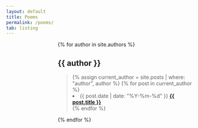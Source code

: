 ```yaml
---
layout: default
title: Poems
permalink: /poems/
tab: listing
---
```


<div style="margin-left: 10em">
{% for author in site.authors %}
	<h2>{{ author }}</h2>
	<blockquote>
		{% assign current_author = site.posts | where: "author", author %}
		{% for post in current_author %}
    		<li>
      			<time datetime="{{ post.date | date_to_xmlschema }}">{{ post.date | date: "%Y-%m-%d" }}</time>
      			<a href="{{ post.url | relative_url }}"><b>{{ post.title }}</b></a>
    		</li>
		{% endfor %}
	</blockquote>
{% endfor %}
</div>
